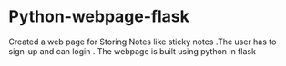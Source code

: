 # Python-webpage-flask
Created a web page for Storing Notes like sticky notes .The user has to sign-up and can login .
The webpage is built using python in flask
